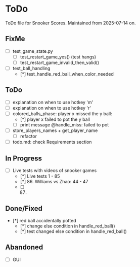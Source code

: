 # ToDo
ToDo file for Snooker Scores. Maintained from 2025-07-14 on.

## FixMe
- [ ] test_game_state.py
    - [ ] test_restart_game_yes() (test hangs)
    - [ ] test_restart_game_invalid_then_valid()
- [ ] test_ball_handling
    - [*] test_handle_red_ball_when_color_needed

## ToDo
- [ ] explanation on when to use hotkey 'm'
- [ ] explanation on when to use hotkey 'r'
- [ ] colored_balls_phase: player x missed the y ball:
    - [*] player x failed to pot the y ball
    - [ ] print message @handle_miss: failed to pot
- [ ] store_players_names + get_player_name
    - [ ] refactor
- [ ] todo.md: check Requirements section

## In Progress
- [ ] Live tests with videos of snooker games
    - [*] Live tests 1 - 85
    - [*] 86. Williams vs Zhao: 44 - 47
    - [ ] 87. 

## Done/Fixed
- [*] red ball accidentally potted
    - [*] change else condition in handle_red_ball()
    - [*] test changed else condition in handle_red_ball()

## Abandoned
- [ ] GUI
